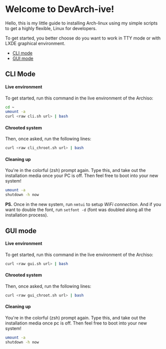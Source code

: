 # Welcome to DevArch-ive!

Hello, this is my little guide to installing Arch-linux using my simple scripts to get a highly flexible, Linux for developers.

To get started, you better choose do you want to work in TTY mode or with LXDE graphical environment.

 - [CLI mode](#cli)
 - [GUI mode](#gui)

## CLI Mode

#### Live environment
To get started, run this command in the live environment of the Archiso:
```bash
cd ~
umount -a
curl <raw cli.sh url> | bash
```

#### Chrooted system
Then, once asked, run the following lines:
```bash
curl <raw cli_chroot.sh url> | bash
```

#### Cleaning up
You're in the colorful (zsh) prompt again. Type this, and take out the installation media once your PC is off. Then feel free to boot into your new system!
```bash
umount -a
shutdown -h now
```

**PS.** Once in the new system, run `nmtui` to setup _WiFi connection_. And if you want to double the font, run `setfont -d` (font was doubled along all the installation process).

## GUI mode

#### Live environment
To get started, run this command in the live environment of the Archiso:
```bash
curl <raw gui.sh url> | bash
```

#### Chrooted system
Then, once asked, run the following lines:
```bash
curl <raw gui_chroot.sh url> | bash
```

#### Cleaning up
You're in the colorful (zsh) prompt again. Type this, and take out the installation media once pc is off. Then feel free to boot into your new system!
```bash
umount -a
shutdown -h now
```
